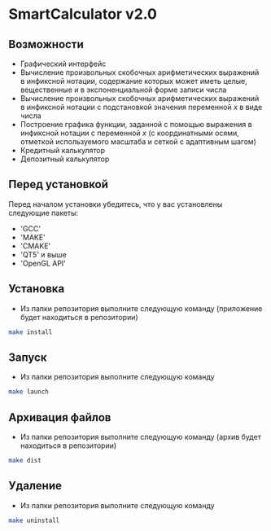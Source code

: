 # SmartCalculator v2.0

## Возможности

- Графический интерфейс
- Вычисление произвольных скобочных арифметических выражений в инфиксной нотации, содержание которых может иметь целые, вещественные и в экспоненциальной форме записи числа
- Вычисление произвольных скобочных арифметических выражений в инфиксной нотации с подстановкой значения переменной _x_ в виде числа
- Построение графика функции, заданной с помощью выражения в инфиксной нотации с переменной _x_  (с координатными осями, отметкой используемого масштаба и сеткой с адаптивным шагом)
- Кредитный калькулятор
- Депозитный калькулятор

## Перед установкой

Перед началом установки убедитесь, что у вас установлены следующие пакеты:

- 'GCC'
- 'MAKE'
- 'CMAKE'
- 'QT5' и выше
- 'OpenGL API'

## Установка

- Из папки репозитория выполните следующую команду (приложение будет находиться в репозитории)

```sh
make install
```

## Запуск

- Из папки репозитория выполните следующую команду

```sh
make launch
```

## Архивация файлов

- Из папки репозитория выполните следующую команду (архив будет находиться в репозитории)

```sh
make dist
```

## Удаление

- Из папки репозитория выполните следующую команду

```sh
make uninstall
```